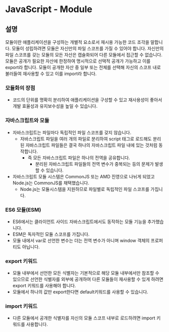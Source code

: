 # JavaScript - Module

## 설명

모듈이란 애플리케이션을 구성하는 개별적 요소로서 재시용 가능한 코드 조각을 말합니다.
모듈이 성립하려면 모듈은 자신만의 파일 스코프를 가질 수 있어야 합니다.
자신만의 파일 스코프를 갖는 모듈의 모든 자산은 캡슐화되어 다른 모듈에서 접근할 수 없습니다.
모듈은 공개가 필요한 자산에 한정하여 명시적으로 선택적 공개가 가능하고 이를 export라 합니다.
모듈이 공개한 자산 중 일부 또는 전체를 선택해 자신의 스코프 내로 불러들여 재사용할 수 있고 이를 import라 합니다.

### 모듈화의 장점

- 코드의 단위를 명확히 분리하여 애플리케이션을 구성할 수 있고 재사용성이 좋아서 개발 효율성과 유지보수성을 높일 수 있습니다.

### 자바스크립트와 모듈

- 자바스크립트는 파일마다 독립적인 파일 스코프를 갖지 않습니다.
  - 자바스크립트 파일을 여러 개의 파일로 분리하여 script 태그로 로드해도 분리된 자바스크립트 파일들은 결국 하나의 자바스크립트 파일 내에 있는 것처럼 동작합니다.
    - 즉 모든 자바스크립트 파일은 하나의 전역을 공유합니다.
        - 분리된 자바스크립트 파일들의 전역 변수가 중복되는 등의 문제가 발생할 수 있습니다.
- 자바스크립트 모듈 시스템은 CommonJS 또는 AMD 진영으로 나뉘게 되었고 Node.js는 CommonJS를 채택했습니다.
  - Node.js는 모듈시스템을 지원하므로 파일별로 독립적인 파일 스코프를 가집니다.

### ES6 모듈(ESM)

- ES6에서는 클라이언트 사이드 자바스크립트에서도 동작하는 모듈 기능을 추가했습니다.
- ESM은 독자적인 모듈 스코프를 가집니다.
- 모듈 내에서 var로 선언한 변수는 더는 전역 변수가 아니며 window 객체의 프로퍼티도 아닙니다.

### export 키워드

- 모듈 내부에서 선언한 모든 식별자는 기본적으로 해당 모듈 내부에서만 참조할 수 있으므로 선언한 식별자를 외부에 공개하여 다른 모듈들이 재사용할 수 있게 하려면 export 키워드를 사용해야 합니다.
- 모듈에서 하나의 값만 export한다면 default키워드를 사용할 수 있습니다.

### import 키워드

- 다른 모듈에서 공개한 식별자를 자신의 모듈 스코프 내부로 로드하려면 import 키워드를 사용합니다.